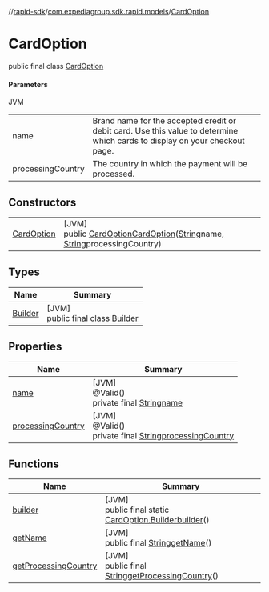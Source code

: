 //[rapid-sdk](../../../index.md)/[com.expediagroup.sdk.rapid.models](../index.md)/[CardOption](index.md)

# CardOption

public final class [CardOption](index.md)

#### Parameters

JVM

| | |
|---|---|
| name | Brand name for the accepted credit or debit card. Use this value to determine which cards to display on your checkout page. |
| processingCountry | The country in which the payment will be processed. |

## Constructors

| | |
|---|---|
| [CardOption](-card-option.md) | [JVM]<br>public [CardOption](index.md)[CardOption](-card-option.md)([String](https://docs.oracle.com/javase/8/docs/api/java/lang/String.html)name, [String](https://docs.oracle.com/javase/8/docs/api/java/lang/String.html)processingCountry) |

## Types

| Name | Summary |
|---|---|
| [Builder](-builder/index.md) | [JVM]<br>public final class [Builder](-builder/index.md) |

## Properties

| Name | Summary |
|---|---|
| [name](index.md#-416808079%2FProperties%2F700308213) | [JVM]<br>@Valid()<br>private final [String](https://docs.oracle.com/javase/8/docs/api/java/lang/String.html)[name](index.md#-416808079%2FProperties%2F700308213) |
| [processingCountry](index.md#1845858971%2FProperties%2F700308213) | [JVM]<br>@Valid()<br>private final [String](https://docs.oracle.com/javase/8/docs/api/java/lang/String.html)[processingCountry](index.md#1845858971%2FProperties%2F700308213) |

## Functions

| Name | Summary |
|---|---|
| [builder](builder.md) | [JVM]<br>public final static [CardOption.Builder](-builder/index.md)[builder](builder.md)() |
| [getName](get-name.md) | [JVM]<br>public final [String](https://docs.oracle.com/javase/8/docs/api/java/lang/String.html)[getName](get-name.md)() |
| [getProcessingCountry](get-processing-country.md) | [JVM]<br>public final [String](https://docs.oracle.com/javase/8/docs/api/java/lang/String.html)[getProcessingCountry](get-processing-country.md)() |

